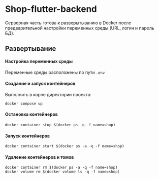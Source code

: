 # Shop-flutter-backend

Серверная часть готова к разверытыванию в Docker после предварительной настройки переменных среды (URL, логин и пароль БД).

## Развертывание
#### Настройка переменных среды
Переменные среды расположены по пути ```.env```

#### Создание и запуск контейнеров
Выполнить в корне директории проекта:
```
docker compose up
```

#### Остановка контейнеров
```
docker container stop $(docker ps -q -f name=shop) 
```

#### Запуск контейнеров
```
docker container start $(docker ps -a -q -f name=shop)
```

#### Удаление контейнеров и томов
```
docker container rm $(docker ps -a -q -f name=shop)
docker volume rm $(docker volume ls -q -f name=shop)
```
